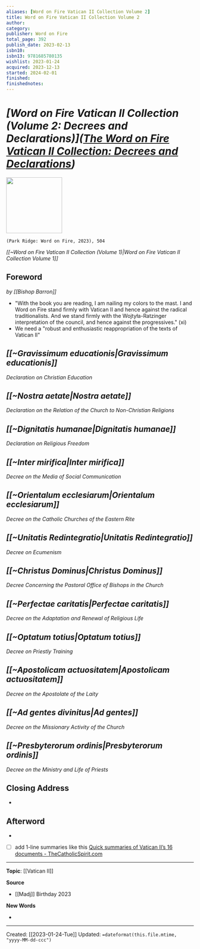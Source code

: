 ```yaml
---
aliases: [Word on Fire Vatican II Collection Volume 2]
title: Word on Fire Vatican II Collection Volume 2
author: 
category: 
publisher: Word on Fire
total_page: 392
publish_date: 2023-02-13
isbn10: 
isbn13: 9781685780135
wishlist: 2023-01-24
acquired: 2023-12-13
started: 2024-02-01
finished: 
finishednotes:
---
```

# *[Word on Fire Vatican II Collection (Volume 2: Decrees and Declarations)]([The Word on Fire Vatican II Collection: Decrees and Declarations](https://bookstore.wordonfire.org/products/vatican-ii-volume-ii))*

<img src="https://bookstore.wordonfire.org/cdn/shop/products/Vatican-II-VII-Shopify-FRONT.png?v=1675715149&width=2048" width=150>

`(Park Ridge: Word on Fire, 2023), 504`

*[[~Word on Fire Vatican II Collection (Volume 1)|Word on Fire Vatican II Collection Volume 1]]*
## Foreword 
*by [[Bishop Barron]]*
- "With the book you are reading, I am nailing my colors to the mast. I and Word on Fire stand firmly with Vatican II and hence against the radical traditionalists. And we stand firmly with the Wojtyła-Ratzinger interpretation of the council, and hence against the progressives." (xi)
- We need a "robust and enthusiastic reappropriation of the texts of Vatican II"

## *[[~Gravissimum educationis|Gravissimum educationis]]*
*Declaration on Christian Education*

## *[[~Nostra aetate|Nostra aetate]]*
*Declaration on the Relation of the Church to Non-Christian Religions*

## *[[~Dignitatis humanae|Dignitatis humanae]]*
*Declaration on Religious Freedom*

## *[[~Inter mirifica|Inter mirifica]]*
*Decree on the Media of Social Communication*

## *[[~Orientalum ecclesiarum|Orientalum ecclesiarum]]*
*Decree on the Catholic Churches of the Eastern Rite*

## *[[~Unitatis Redintegratio|Unitatis Redintegratio]]*
*Decree on Ecumenism*

## *[[~Christus Dominus|Christus Dominus]]*
*Decree Concerning the Pastoral Office of Bishops in the Church*

## *[[~Perfectae caritatis|Perfectae caritatis]]*
*Decree on the Adaptation and Renewal of Religious Life*

## *[[~Optatum totius|Optatum totius]]*
*Decree on Priestly Training*

## *[[~Apostolicam actuositatem|Apostolicam actuositatem]]*
*Decree on the Apostolate of the Laity*

## *[[~Ad gentes divinitus|Ad gentes]]*
*Decree on the Missionary Activity of the Church*

## *[[~Presbyterorum ordinis|Presbyterorum ordinis]]*
*Decree on the Ministry and Life of Priests*

## Closing Address 
- 

## Afterword
- 

- [ ] add 1-line summaries like this [Quick summaries of Vatican II’s 16 documents - TheCatholicSpirit.com](https://thecatholicspirit.com/news/local-news/1-sentence-on-each-of-the-16-documents-of-vatican-ii/)

--- 
**Topic**: [[Vatican II]]

**Source**
- [[Madj]] Birthday 2023

**New Words**

- 

---
Created: [[2023-01-24-Tue]]
Updated: `=dateformat(this.file.mtime, "yyyy-MM-dd-ccc")`
